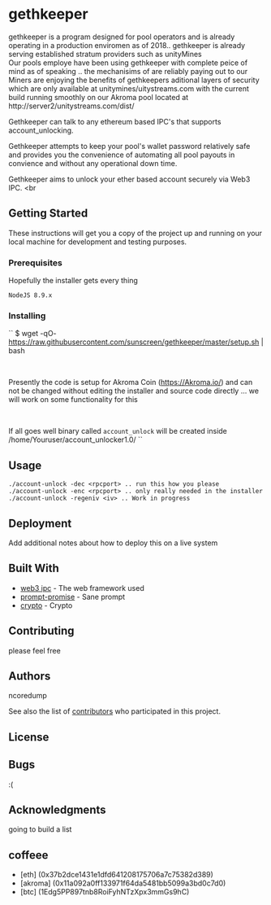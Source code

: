 # gethkeeper

gethkeeper is a program designed for pool operators and is already operating in a production enviromen as of 2018.. gethkeeper is already serving established stratum providers such as unityMines<br />
Our pools employe have been using gethkeeper with complete peice of mind  as of speaking .. the mechanisims of are reliably paying out to our Miners are enjoying the benefits of gethkeepers aditional layers of security which are  only available at unitymines/uitystreams.com with the current build running smoothly on our Akroma pool located at http://server2/unitystreams.com/dist/  <br />

Gethkeeper can talk to any ethereum based IPC's that supports account_unlocking.  </br >

Gethkeeper attempts to keep your pool's wallet password relatively safe and provides you the convenience of automating all pool payouts in convience and without any operational down time.

Gethkeeper aims to unlock your ether based account securely via Web3 IPC. <br 

## Getting Started

These instructions will get you a copy of the project up and running on your local machine for development and testing purposes.

### Prerequisites

Hopefully the installer gets every thing
```
NodeJS 8.9.x
```

### Installing
``
$ wget -qO- https://raw.githubusercontent.com/sunscreen/gethkeeper/master/setup.sh | bash

<br />

Presently the code is setup for Akroma Coin (https://Akroma.io/) and can not be changed without editing the installer and source code directly ... we will work on some functionality for this

<br />

If all goes well binary called `account_unlock` will be created inside /home/Youruser/account_unlocker1.0/
``

## Usage

```
./account-unlock -dec <rpcport> .. run this how you please
./account-unlock -enc <rpcport> .. only really needed in the installer
./account-unlock -regeniv <iv> .. Work in progress

```


## Deployment

Add additional notes about how to deploy this on a live system

## Built With

* [web3 ipc](https://github.com/tjade273/web3_ipc) - The web framework used
* [prompt-promise](https://www.npmjs.com/package/prompt-promise) - Sane prompt
* [crypto](http://nodejs.cn/doc/node/crypto.html) - Crypto

## Contributing

please feel free

## Authors

ncoredump

See also the list of [contributors](https://github.com/your/gethkeeper/contributors) who participated in this project.

## License

## Bugs 
:(


## Acknowledgments
going to build a list

## coffeee

* [eth] (0x37b2dce1431e1dfd641208175706a7c75382d389)
* [akroma] (0x11a092a0ff133971f64da5481bb5099a3bd0c7d0)
* [btc] (1Edg5PP897tnb8RoiFyhNTzXpx3mmGs9hC)
